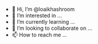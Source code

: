 - 👋 Hi, I’m @loaikhashroom
- 👀 I’m interested in ...
- 🌱 I’m currently learning ...
- 💞️ I’m looking to collaborate on ...
- 📫 How to reach me ...

<!---
loaikhashroom/loaikhashroom is a ✨ special ✨ repository because its `README.md` (this file) appears on your GitHub profile.
You can click the Preview link to take a look at your changes.
--->
